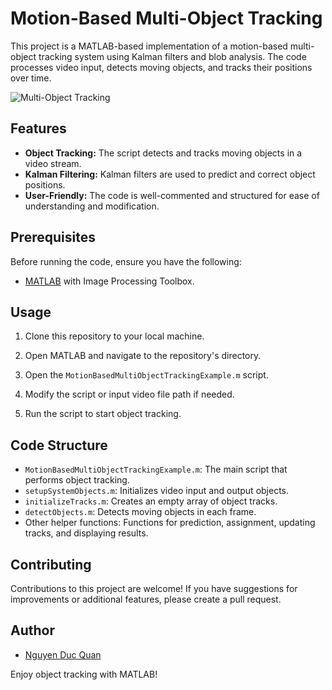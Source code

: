 # Motion-Based Multi-Object Tracking

This project is a MATLAB-based implementation of a motion-based multi-object tracking system using Kalman filters and blob analysis. The code processes video input, detects moving objects, and tracks their positions over time.

![Multi-Object Tracking](https://github.com/Quan20021511/Digital_Clock/assets/129273695/2c48227a-871d-43cd-b883-be871945fa51)

## Features

- **Object Tracking:** The script detects and tracks moving objects in a video stream.
- **Kalman Filtering:** Kalman filters are used to predict and correct object positions.
- **User-Friendly:** The code is well-commented and structured for ease of understanding and modification.

## Prerequisites

Before running the code, ensure you have the following:

- [MATLAB](https://www.mathworks.com/products/matlab.html) with Image Processing Toolbox.

## Usage

1. Clone this repository to your local machine.

2. Open MATLAB and navigate to the repository's directory.

3. Open the `MotionBasedMultiObjectTrackingExample.m` script.

4. Modify the script or input video file path if needed.

5. Run the script to start object tracking.

## Code Structure

- `MotionBasedMultiObjectTrackingExample.m`: The main script that performs object tracking.
- `setupSystemObjects.m`: Initializes video input and output objects.
- `initializeTracks.m`: Creates an empty array of object tracks.
- `detectObjects.m`: Detects moving objects in each frame.
- Other helper functions: Functions for prediction, assignment, updating tracks, and displaying results.

## Contributing

Contributions to this project are welcome! If you have suggestions for improvements or additional features, please create a pull request.


## Author

- [Nguyen Duc Quan](https://github.com/Quan20021511)

Enjoy object tracking with MATLAB!
